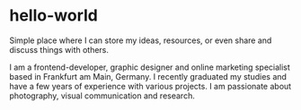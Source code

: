 # hello-world
Simple place where I can store my ideas, resources, or even share and discuss things with others.

I am a frontend-developer, graphic designer and online marketing specialist based in Frankfurt am Main, Germany. I recently graduated my studies and have a few years of experience with various projects. I am passionate about photography, visual communication and research.
